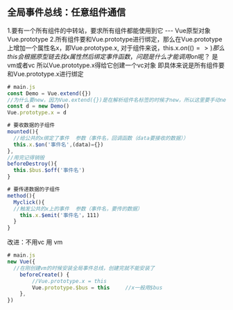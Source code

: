 ## 全局事件总线：任意组件通信
1.要有一个所有组件的中转站，要求所有组件都能使用到它  ---  Vue原型对象 Vue.prototype
2.所有组件要和Vue.prototype进行绑定，那么在Vue.prototype上增加一个属性名x，即Vue.prototype.x,
对于组件来说，this.x.$on(()=>{}) 那么this会根据原型链去找x属性然后绑定事件函数，问题是什么才能调用$on呢？ 是vm或者vc
所以Vue.prototype.x得给它创建一个vc对象    即具体来说是所有组件要和Vue.prototype.x进行绑定

``` js
# main.js
const Demo = Vue.extend({})
//为什么要new，因为Vue.extend({})是在解析组件名标签的时候才new，所以这里要手动new
const d = new Demo()
Vue.prototype.x = d

# 要收数据的子组件
mounted(){
  //给公共的x绑定了事件  参数（事件名，回调函数（data要接收的数据））
  this.x.$on('事件名',(data)={})
},
//用完记得销毁
beforeDestroy(){
  this.$bus.$off('事件名')
}

# 要传递数据的子组件
method(){
  Myclick(){
  //触发公共的x上的事件  参数（事件名，要传的数据）
    this.x.$emit('事件名'，111)
  }
}
```

改进：不用vc 用 vm

``` js
# main.js
new Vue({
  //在刚创建vm的时候安装全局事件总线，创建完就不能安装了
	beforeCreate() {
		//Vue.prototype.x = this    
		Vue.prototype.$bus = this     //x一般用$bus
	},
})
```
